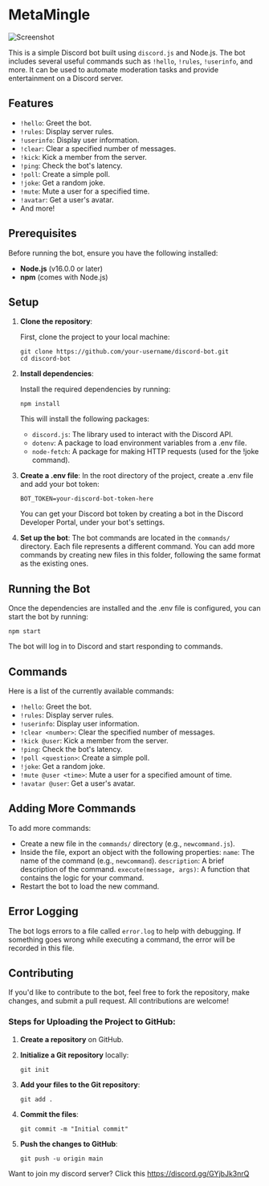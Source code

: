 # MetaMingle

![Screenshot](https://github.com/saini-gk/MetaMingle/blob/main/Working%20Screenshots/Working%20SS.png)


This is a simple Discord bot built using `discord.js` and Node.js. The bot includes several useful commands such as `!hello`, `!rules`, `!userinfo`, and more. It can be used to automate moderation tasks and provide entertainment on a Discord server.

## Features

- `!hello`: Greet the bot.
- `!rules`: Display server rules.
- `!userinfo`: Display user information.
- `!clear`: Clear a specified number of messages.
- `!kick`: Kick a member from the server.
- `!ping`: Check the bot's latency.
- `!poll`: Create a simple poll.
- `!joke`: Get a random joke.
- `!mute`: Mute a user for a specified time.
- `!avatar`: Get a user's avatar.
- And more!

## Prerequisites

Before running the bot, ensure you have the following installed:

- **Node.js** (v16.0.0 or later)
- **npm** (comes with Node.js)

## Setup

1. **Clone the repository**:

   First, clone the project to your local machine:

   ```
   git clone https://github.com/your-username/discord-bot.git
   cd discord-bot
   ```
2. **Install dependencies**:

   Install the required dependencies by running:
   ```
   npm install
   ```
   This will install the following packages:
   - `discord.js`: The library used to interact with the Discord API.
   - `dotenv`: A package to load environment variables from a .env file.
   - `node-fetch`: A package for making HTTP requests (used for the !joke command).

3. **Create a .env file**:
   In the root directory of the project, create a .env file and add your bot token:
   ```
   BOT_TOKEN=your-discord-bot-token-here
   ```
   You can get your Discord bot token by creating a bot in the Discord Developer Portal, under your bot's settings.

4. **Set up the bot**:
   The bot commands are located in the `commands/` directory. Each file represents a different command. You can add more commands by creating new files in this folder, following the same format as the existing ones.

## Running the Bot
Once the dependencies are installed and the .env file is configured, you can start the bot by running:
```
npm start
```
The bot will log in to Discord and start responding to commands.

## Commands

Here is a list of the currently available commands:

- `!hello`: Greet the bot.
- `!rules`: Display server rules.
- `!userinfo`: Display user information.
- `!clear <number>`: Clear the specified number of messages.
- `!kick @user`: Kick a member from the server.
- `!ping`: Check the bot's latency.
- `!poll <question>`: Create a simple poll.
- `!joke`: Get a random joke.
- `!mute @user <time>`: Mute a user for a specified amount of time.
- `!avatar @user`: Get a user's avatar.

## Adding More Commands
To add more commands:

- Create a new file in the `commands/` directory (e.g., `newcommand.js`).
- Inside the file, export an object with the following properties:
  `name`: The name of the command (e.g., `newcommand`).
  `description`: A brief description of the command.
  `execute(message, args)`: A function that contains the logic for your command.
- Restart the bot to load the new command.

## Error Logging
The bot logs errors to a file called `error.log` to help with debugging. If something goes wrong while executing a command, the error will be recorded in this file.

## Contributing
If you'd like to contribute to the bot, feel free to fork the repository, make changes, and submit a pull request. All contributions are welcome!

### Steps for Uploading the Project to GitHub:

1. **Create a repository** on GitHub.
2. **Initialize a Git repository** locally:
   ```
   git init
   ```
3. **Add your files to the Git repository**:
   ```
   git add .
   ```
4. **Commit the files**:
   ```
   git commit -m "Initial commit"
   ```

5. **Push the changes to GitHub**:
   ```
   git push -u origin main
   ```

Want to join my discord server? 
Click this https://discord.gg/GYjbJk3nrQ 
